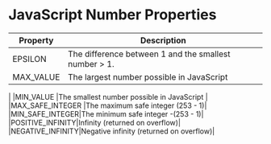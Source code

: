 # JavaScript Number Properties
	
|Property|Description|
|--------|-----------|
|EPSILON|The difference between 1 and the smallest number > 1.|
|MAX_VALUE|The largest number possible in JavaScript
|
|MIN_VALUE	|The smallest number possible in JavaScript
|
|MAX_SAFE_INTEGER	|The maximum safe integer (253 - 1)|
|MIN_SAFE_INTEGER|The minimum safe integer -(253 - 1)|
|POSITIVE_INFINITY|Infinity (returned on overflow)|
|NEGATIVE_INFINITY|Negative infinity (returned on overflow)|

